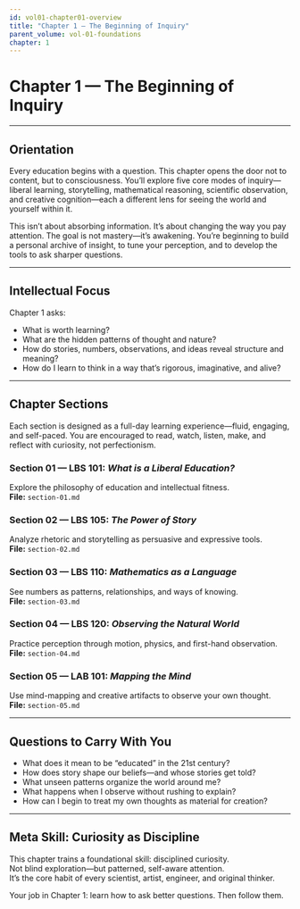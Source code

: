 ```yaml
---
id: vol01-chapter01-overview
title: "Chapter 1 — The Beginning of Inquiry"
parent_volume: vol-01-foundations
chapter: 1
---
```


# Chapter 1 — The Beginning of Inquiry  

---

## Orientation

Every education begins with a question. This chapter opens the door not to content, but to consciousness. You’ll explore five core modes of inquiry—liberal learning, storytelling, mathematical reasoning, scientific observation, and creative cognition—each a different lens for seeing the world and yourself within it.

This isn’t about absorbing information. It’s about changing the way you pay attention. The goal is not mastery—it’s awakening. You’re beginning to build a personal archive of insight, to tune your perception, and to develop the tools to ask sharper questions.

---

## Intellectual Focus

Chapter 1 asks:

- What is worth learning?
- What are the hidden patterns of thought and nature?
- How do stories, numbers, observations, and ideas reveal structure and meaning?
- How do I learn to think in a way that’s rigorous, imaginative, and alive?

---

## Chapter Sections

Each section is designed as a full-day learning experience—fluid, engaging, and self-paced. You are encouraged to read, watch, listen, make, and reflect with curiosity, not perfectionism.

### Section 01 — LBS 101: *What is a Liberal Education?*  
Explore the philosophy of education and intellectual fitness.  
**File:** `section-01.md`

### Section 02 — LBS 105: *The Power of Story*  
Analyze rhetoric and storytelling as persuasive and expressive tools.  
**File:** `section-02.md`

### Section 03 — LBS 110: *Mathematics as a Language*  
See numbers as patterns, relationships, and ways of knowing.  
**File:** `section-03.md`

### Section 04 — LBS 120: *Observing the Natural World*  
Practice perception through motion, physics, and first-hand observation.  
**File:** `section-04.md`

### Section 05 — LAB 101: *Mapping the Mind*  
Use mind-mapping and creative artifacts to observe your own thought.  
**File:** `section-05.md`

---

## Questions to Carry With You

- What does it mean to be “educated” in the 21st century?  
- How does story shape our beliefs—and whose stories get told?  
- What unseen patterns organize the world around me?  
- What happens when I observe without rushing to explain?  
- How can I begin to treat my own thoughts as material for creation?

---

## Meta Skill: Curiosity as Discipline

This chapter trains a foundational skill: disciplined curiosity.  
Not blind exploration—but patterned, self-aware attention.  
It’s the core habit of every scientist, artist, engineer, and original thinker.

Your job in Chapter 1: learn how to ask better questions. Then follow them.